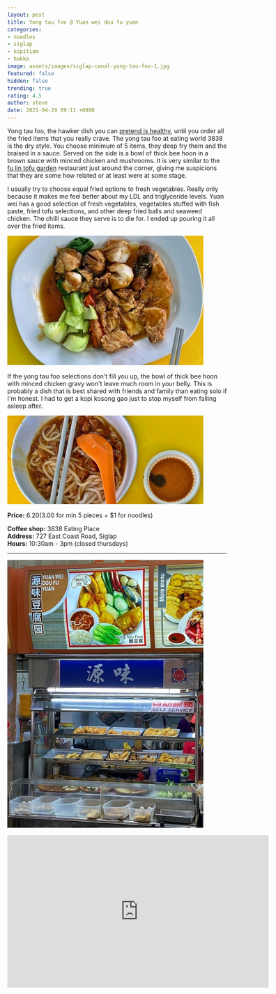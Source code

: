 ```yaml
---
layout: post
title: Yong tau foo @ Yuan wei dou fu yuan
categories:
- noodles
- siglap
- kopitiam
- hakka
image: assets/images/siglap-canal-yong-tau-foo-1.jpg
featured: false
hidden: false
trending: true
rating: 4.5
author: steve
date: 2021-04-29 09:11 +0800
---
```

Yong tau foo, the hawker dish you can [pretend is healthy](https://cnalifestyle.channelnewsasia.com/wellness/singapore-food-calorie-counter-yong-tau-foo-13068568), until you order all the fried items that you really crave. The yong tau foo at eating world 3838 is the dry style. You choose minimum of 5 items, they deep fry them and the braised in a sauce. Served on the side is a bowl of thick bee hoon in a brown sauce with minced chicken and mushrooms. It is very similar to the [fu lin tofu garden](https://fu-lin-tou-fu-yuen.business.site) restaurant just around the corner, giving me suspicions that they are some how related or at least were at some stage.

I usually try to choose equal fried options to fresh vegetables. Really only because it makes me feel better about my LDL and triglyceride levels. Yuan wei has a good selection of fresh vegetables, vegetables stuffed with fish paste, fried tofu selections, and other deep fried balls and seaweed chicken. The chilli sauce they serve is to die for. I ended up pouring it all over the fried items.

![Vegetable and fried items](/assets/images/siglap-canal-yong-tau-foo-2.jpg "Vegetable and fried items")

If the yong tau foo selections don't fill you up, the bowl of thick bee hoon with minced chicken gravy won't leave much room in your belly. This is probably a dish that is best shared with friends and family than eating solo if I'm honest. I had to get a kopi kosong gao just to stop myself from falling asleep after.

![Thick bee hoon with minced pork gravy](/assets/images/siglap-canal-yong-tau-foo-4.jpg "Thick bee hoon with minced pork gravy")

**Price:** $6.20 ($3.00 for min 5 pieces + $1 for noodles)

**Coffee shop:** 3838 Eating Place  
**Address:** 727 East Coast Road, Siglap  
**Hours:** 10:30am - 3pm (closed thursdays)  

***  

![Yuan wei yong tau foo hawker stall](/assets/images/siglap-canal-yong-tau-foo-3.jpg "Yuan wei yong tau foo hawker stall")

<iframe src="https://www.google.com/maps/embed?pb=!1m18!1m12!1m3!1d3988.771897859915!2d103.92082571453855!3d1.312272699042889!2m3!1f0!2f0!3f0!3m2!1i1024!2i768!4f13.1!3m3!1m2!1s0x31da22a47e1522c9%3A0x7569cd8d5d5a375d!2s3838%20Eating%20Place!5e0!3m2!1sen!2ssg!4v1609754657524!5m2!1sen!2ssg" width="600" height="350" frameborder="0" style="border:0;" allowfullscreen="" aria-hidden="false" tabindex="0"></iframe>